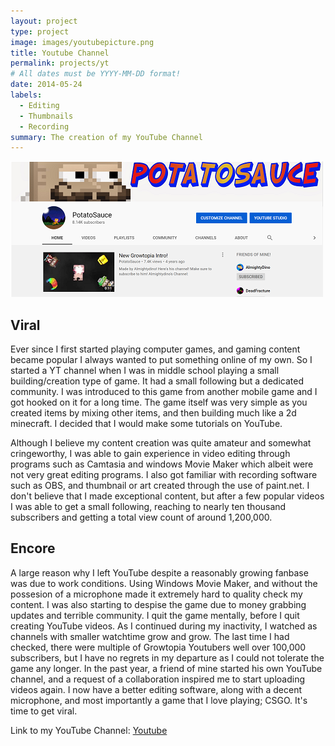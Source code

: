 ```yaml
---
layout: project
type: project
image: images/youtubepicture.png
title: Youtube Channel
permalink: projects/yt
# All dates must be YYYY-MM-DD format!
date: 2014-05-24
labels:
  - Editing
  - Thumbnails
  - Recording
summary: The creation of my YouTube Channel
---
```


<img class="ui medium right floated rounded image" src="../images/channelpic.png">

## Viral
Ever since I first started playing computer games, and gaming content became popular I always wanted to put something online of my own. So I started a YT channel when I was in middle school playing a small building/creation type of game. It had a small following but a dedicated community. I was introduced to this game from another mobile game and I got hooked on it for a long time. The game itself was very simple as you created items by mixing other items, and then building much like a 2d minecraft. I decided that I would make some tutorials on YouTube. 

Although I believe my content creation was quite amateur and somewhat cringeworthy, I was able to gain experience in video editing through programs such as Camtasia and windows Movie Maker which albeit were not very great editing programs. I also got familiar with recording software such as OBS, and thumbnail or art created through the use of paint.net. I don't believe that I made exceptional content, but after a few popular videos I was able to get a small following, reaching to nearly ten thousand subscribers and getting a total view count of around 1,200,000.

## Encore

  A large reason why I left YouTube despite a reasonably growing fanbase was due to work conditions. Using Windows Movie Maker, and without the possesion of a microphone made it extremely hard to quality check my content. I was also starting to despise the game due to money grabbing updates and terrible community. I quit the game mentally, before I quit creating YouTube videos. As I continued during my inactivity, I watched as channels with smaller watchtime grow and grow. The last time I had checked, there were multiple of Growtopia Youtubers well over 100,000 subscribers, but I have no regrets in my departure as I could not tolerate the game any longer. In the past year, a friend of mine started his own YouTube channel, and a request of a collaboration inspired me to start uploading videos again. I now have a better editing software, along with a decent microphone, and most importantly a game that I love playing; CSGO. It's time to get viral.
  
Link to my YouTube Channel: <a href="https://www.youtube.com/channel/UCsZ0NPu6mz6qdya0Rtc8RBQ"></i>Youtube</a>
